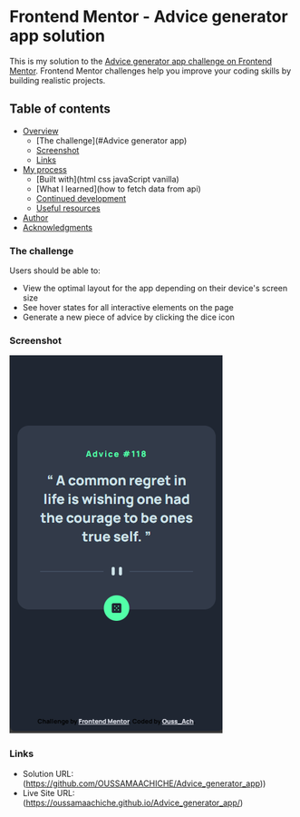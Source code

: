# Frontend Mentor - Advice generator app solution

This is my solution to the [Advice generator app challenge on Frontend Mentor](https://www.frontendmentor.io/challenges/advice-generator-app-QdUG-13db). Frontend Mentor challenges help you improve your coding skills by building realistic projects.

## Table of contents

- [Overview](#overview)
  - [The challenge](#Advice generator app)
  - [Screenshot](images/Capture%20d’écran%202023-10-31%20200409.png)
  - [Links](#links)
- [My process](#my-process)
  - [Built with](html css javaScript vanilla)
  - [What I learned](how to fetch data from api)
  - [Continued development](#continued-development)
  - [Useful resources](#useful-resources)
- [Author](Ouss_Ach)
- [Acknowledgments](#acknowledgments)



### The challenge

Users should be able to:

- View the optimal layout for the app depending on their device's screen size
- See hover states for all interactive elements on the page
- Generate a new piece of advice by clicking the dice icon

### Screenshot

![Screenshot](images/Capture%20d’écran%202023-10-31%20200454.png)


### Links

- Solution URL: (https://github.com/OUSSAMAACHICHE/Advice_generator_app))
- Live Site URL: (https://oussamaachiche.github.io/Advice_generator_app/)


